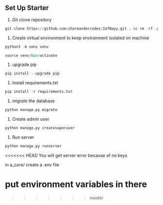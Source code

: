 ## Set Up Starter

1. Git clone repository

```python
git clone https://github.com/charmandercodes/IoTBayy.git . && rm -rf .git
```

1. Create virtual environment to keep environment isolated on machine

```python
python3 -m venv venv
```

```python
source venv/bin/activate
```

1. upgrade pip

```python
pip install --upgrade pip 
```

1. Install requirements.txt

```python
pip install -r requirements.txt 
```

1. migrate the database

```python
python manage.py migrate
```

1. Create admin user

```python
python manage.py createsuperuser
```

1. Run server

```python
python manage.py runserver
```
<<<<<<< HEAD
You will get server error because of no keys

in a_core/ create a .env file

put environment variables in there
=======
>>>>>>> master
